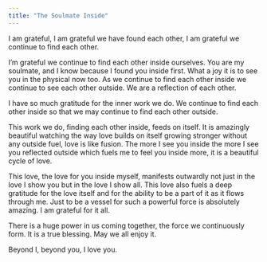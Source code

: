 ```yaml
---
title: "The Soulmate Inside"
---
```


I am grateful, I am grateful we have found each other, I am grateful we continue to find each other.

I’m grateful we continue to find each other inside ourselves. You are my soulmate, and I know because I found you inside first. What a joy it is to see you in the physical now too. As we continue to find each other inside we continue to see each other outside. We are a reflection of each other.

I have so much gratitude for the inner work we do. We continue to find each other inside so that we may continue to find each other outside.

This work we do, finding each other inside, feeds on itself. It is amazingly beautiful watching the way love builds on itself growing stronger without any outside fuel, love is like fusion. The more I see you inside the more I see you reflected outside which fuels me to feel you inside more, it is a beautiful cycle of love.

This love, the love for you inside myself, manifests outwardly not just in the love I show you but in the love I show all. This love also fuels a deep gratitude for the love itself and for the ability to be a part of it as it flows through me. Just to be a vessel for such a powerful force is absolutely amazing. I am grateful for it all.

There is a huge power in us coming together, the force we continuously form. It is a true blessing. May we all enjoy it.

Beyond I, beyond you, I love you.